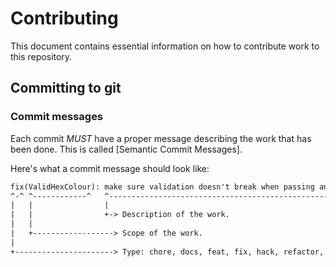 # Contributing

This document contains essential information on how to contribute work to this repository.

## Committing to git

### Commit messages

Each commit _MUST_ have a proper message describing the work that has been done.
This is called [Semantic Commit Messages].

Here's what a commit message should look like:

```txt
fix(ValidHexColour): make sure validation doesn't break when passing an empty value
^-^ ^------------^   ^------------------------------------------------------------^
|   |                |
|   |                +-> Description of the work.
|   |
|   +------------------> Scope of the work.
|
+----------------------> Type: chore, docs, feat, fix, hack, refactor, style, or test.
```
